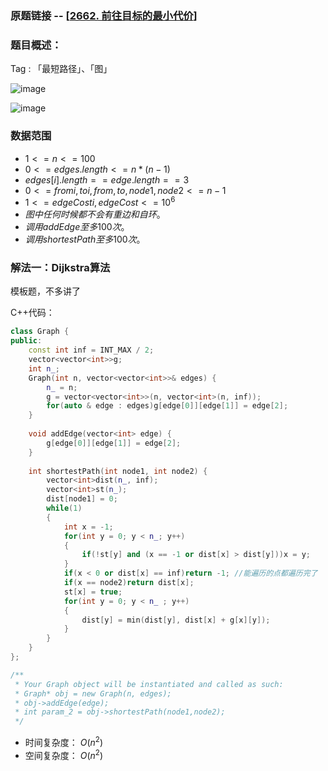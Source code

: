 ### 原题链接 -- [[2662. 前往目标的最小代价](https://leetcode.cn/problems/design-graph-with-shortest-path-calculator/)]

### 题目概述：
Tag : 「最短路径」、「图」

![image](https://user-images.githubusercontent.com/99656524/236496650-ff3c6a0a-ac50-4ca6-9c73-0196ca0df496.png)

![image](https://user-images.githubusercontent.com/99656524/236496689-e4025225-0634-456b-bd83-74f61310be3f.png)

### 数据范围
* $1 <= n <= 100$
* $0 <= edges.length <= n * (n - 1)$
* $edges[i].length == edge.length == 3$
* $0 <= fromi, toi, from, to, node1, node2 <= n - 1$
* $1 <= edgeCosti, edgeCost <= 10^6$
* $图中任何时候都不会有重边和自环。$
* $调用 addEdge 至多 100 次。$
* $调用 shortestPath 至多 100 次。$

### 解法一：Dijkstra算法
模板题，不多讲了

C++代码：
```cpp
class Graph {
public:
    const int inf = INT_MAX / 2;
    vector<vector<int>>g;
    int n_;
    Graph(int n, vector<vector<int>>& edges) {
        n_ = n;
        g = vector<vector<int>>(n, vector<int>(n, inf));
        for(auto & edge : edges)g[edge[0]][edge[1]] = edge[2];
    }
    
    void addEdge(vector<int> edge) {
        g[edge[0]][edge[1]] = edge[2];
    }
    
    int shortestPath(int node1, int node2) {
        vector<int>dist(n_, inf);
        vector<int>st(n_);
        dist[node1] = 0;
        while(1)
        {
            int x = -1;
            for(int y = 0; y < n_; y++)
            {
                if(!st[y] and (x == -1 or dist[x] > dist[y]))x = y;
            }
            if(x < 0 or dist[x] == inf)return -1; //能遍历的点都遍历完了
            if(x == node2)return dist[x];
            st[x] = true;
            for(int y = 0; y < n_ ; y++)
            {
                dist[y] = min(dist[y], dist[x] + g[x][y]);
            }
        }
    }
};

/**
 * Your Graph object will be instantiated and called as such:
 * Graph* obj = new Graph(n, edges);
 * obj->addEdge(edge);
 * int param_2 = obj->shortestPath(node1,node2);
 */
```
* 时间复杂度： $O(n^2)$
* 空间复杂度： $O(n^2)$
